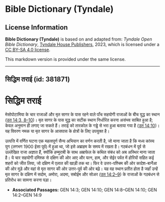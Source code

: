 # Bible Dictionary (Tyndale)

## License Information

**Bible Dictionary (Tyndale)** is based on and adapted from: _Tyndale Open Bible Dictionary_, [Tyndale House Publishers](https://tyndaleopenresources.com/), 2023, which is licensed under a [CC BY-SA 4.0 license](https://creativecommons.org/licenses/by-sa/4.0/legalcode.en).

This markdown version is provided under the same license.



--------------------------------

## सिद्धिम तराई (id: 381871)

सिद्धिम तराई
============

मेसोपोटामिया के चार राजाओं और मृत सागर के पास रहने वाले पाँच सहयोगी राजाओं के बीच युद्ध का स्थान ([उत 14:3, 8–10](https://ref.ly/Gen14:3,Gen14:8-Gen14:10))। मृत सागर के पास युद्ध का सटीक स्थान निर्धारित करना असंभव साबित हुआ है; केवल अनुमान ही लगाए जा सकते हैं। तराई को तारकोल के गड्ढे से भरा हुआ बताया गया है ([उत 14:10](https://ref.ly/Gen14:10))। यह विवरण नमक या मृत सागर के आसपास के क्षेत्रों के लिए उपयुक्त है।

उत्पत्ति में वर्णित घटना एक महत्वपूर्ण सैन्य अभियान का वर्णन करती है, जो माना जाता है कि मध्य कांस्य युग (लगभग 1900 ईसा पूर्व) में हुआ था, जो इसे अब्राहम के समय में रखता है। गठबंधन में पूर्व से उल्लेखित राजा अज्ञात हैं, क्योंकि हम्मुराबी के साथ अम्राफेल के कथित संबंध को अब अस्थिर माना जाता है। ये चार सहयोगी दमिश्क से दक्षिण की ओर आए और यत्न, हाम, और सेईर पर्वत में होरियों सहित कई शहरों को जीत लिया, जो दक्षिण में एलात की खाड़ी तक था। फिर वे उत्तर\-पश्चिम की ओर कादेश\-बार्नेआ की ओर मुड़े और वहां से मृत सागर की ओर उत्तर\-पूर्व की ओर बढ़े। यह वह स्थान प्रतीत होता है जहाँ उन्हें मृत सागर के दक्षिण में सदोम, अमोरा, अदमा, सबोईम और सोअर ([उत 14:2–9](https://ref.ly/Gen14:2-Gen14:9)) के राजाओं के गठबंधन से प्रतिरोध का सामना करना पड़ा।

* **Associated Passages:** GEN 14:3; GEN 14:10; GEN 14:8–GEN 14:10; GEN 14:2–GEN 14:9

